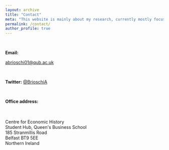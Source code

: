 ```yaml
---
layout: archive
title: "Contact"
meta: "This website is mainly about my research, currently mostly focused on the history of early modern Italian labour markets."
permalink: /contact/
author_profile: true
---
```


<br>

**Email:**

[abrioschi01@qub.ac.uk](abrioschi01@qub.ac.uk)

<br>

**Twitter:**
[@BrioschiA](https://twitter.com/BrioschiA)

<br>

**Office address:**

<br>
<br>
Centre for Economic History
<br>
Student Hub, ​Queen's Business School
<br>
185 Stranmillis Road
<br>
Belfast BT9 5EE
<br>
Northern Ireland
